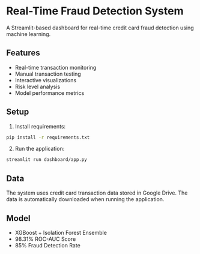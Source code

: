 # Real-Time Fraud Detection System

A Streamlit-based dashboard for real-time credit card fraud detection using machine learning.

## Features
- Real-time transaction monitoring
- Manual transaction testing
- Interactive visualizations
- Risk level analysis
- Model performance metrics

## Setup
1. Install requirements:
```bash
pip install -r requirements.txt
```

2. Run the application:
```bash
streamlit run dashboard/app.py
```

## Data
The system uses credit card transaction data stored in Google Drive. The data is automatically downloaded when running the application.

## Model
- XGBoost + Isolation Forest Ensemble
- 98.31% ROC-AUC Score
- 85% Fraud Detection Rate
